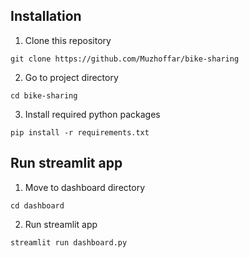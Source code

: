 ## Installation
1.  Clone this repository
```
git clone https://github.com/Muzhoffar/bike-sharing
```
2.  Go to project directory
```
cd bike-sharing
```
3.  Install required python packages
```
pip install -r requirements.txt
```

## Run streamlit app
1. Move to dashboard directory
```
cd dashboard
```
2. Run streamlit app
```
streamlit run dashboard.py
```

